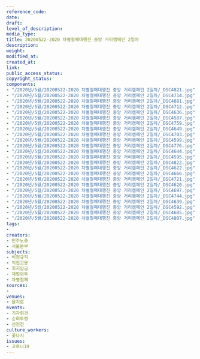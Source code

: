 ```yaml
---
reference_code: 
date: 
draft: 
level_of_description: 
media_type: 
title: 20200522-2020 차별철폐대행진 중앙 거리캠페인 2일차
description: 
weight: 
modified_at: 
created_at: 
link: 
public_access_status: 
copyright_status: 
components:
- "/2020년/5월/20200522-2020 차별철폐대행진 중앙 거리캠페인 2일차/_DSC4821.jpg"
- "/2020년/5월/20200522-2020 차별철폐대행진 중앙 거리캠페인 2일차/_DSC4714.jpg"
- "/2020년/5월/20200522-2020 차별철폐대행진 중앙 거리캠페인 2일차/_DSC4681.jpg"
- "/2020년/5월/20200522-2020 차별철폐대행진 중앙 거리캠페인 2일차/_DSC4712.jpg"
- "/2020년/5월/20200522-2020 차별철폐대행진 중앙 거리캠페인 2일차/_DSC4636.jpg"
- "/2020년/5월/20200522-2020 차별철폐대행진 중앙 거리캠페인 2일차/_DSC4587.jpg"
- "/2020년/5월/20200522-2020 차별철폐대행진 중앙 거리캠페인 2일차/_DSC4759.jpg"
- "/2020년/5월/20200522-2020 차별철폐대행진 중앙 거리캠페인 2일차/_DSC4649.jpg"
- "/2020년/5월/20200522-2020 차별철폐대행진 중앙 거리캠페인 2일차/_DSC4703.jpg"
- "/2020년/5월/20200522-2020 차별철폐대행진 중앙 거리캠페인 2일차/_DSC4599.jpg"
- "/2020년/5월/20200522-2020 차별철폐대행진 중앙 거리캠페인 2일차/_DSC4776.jpg"
- "/2020년/5월/20200522-2020 차별철폐대행진 중앙 거리캠페인 2일차/_DSC4644.jpg"
- "/2020년/5월/20200522-2020 차별철폐대행진 중앙 거리캠페인 2일차/_DSC4595.jpg"
- "/2020년/5월/20200522-2020 차별철폐대행진 중앙 거리캠페인 2일차/_DSC4822.jpg"
- "/2020년/5월/20200522-2020 차별철폐대행진 중앙 거리캠페인 2일차/_DSC4622.jpg"
- "/2020년/5월/20200522-2020 차별철폐대행진 중앙 거리캠페인 2일차/_DSC4666.jpg"
- "/2020년/5월/20200522-2020 차별철폐대행진 중앙 거리캠페인 2일차/_DSC4721.jpg"
- "/2020년/5월/20200522-2020 차별철폐대행진 중앙 거리캠페인 2일차/_DSC4620.jpg"
- "/2020년/5월/20200522-2020 차별철폐대행진 중앙 거리캠페인 2일차/_DSC4697.jpg"
- "/2020년/5월/20200522-2020 차별철폐대행진 중앙 거리캠페인 2일차/_DSC4744.jpg"
- "/2020년/5월/20200522-2020 차별철폐대행진 중앙 거리캠페인 2일차/_DSC4639.jpg"
- "/2020년/5월/20200522-2020 차별철폐대행진 중앙 거리캠페인 2일차/_DSC4592.jpg"
- "/2020년/5월/20200522-2020 차별철폐대행진 중앙 거리캠페인 2일차/_DSC4685.jpg"
- "/2020년/5월/20200522-2020 차별철폐대행진 중앙 거리캠페인 2일차/_DSC4807.jpg"
tags:
- 
creators:
- 민주노총
- 서울본부
subjects:
- 비정규직
- 직접고용
- 최저임금
- 재벌외투
- 차별철폐
sources:
- 
venues:
- 을지로
events:
- 기자회견
- 순회투쟁
- 선전전
culture_workers:
- 꽃다지
issues:
- 코로나19
---
```

